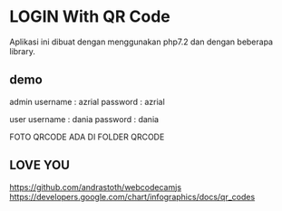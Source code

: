 # LOGIN With QR Code
Aplikasi ini dibuat dengan menggunakan php7.2 dan dengan beberapa library.

## demo
admin
username : azrial
password : azrial

user
username : dania
password : dania

FOTO QRCODE ADA DI FOLDER QRCODE

## LOVE YOU
https://github.com/andrastoth/webcodecamjs
https://developers.google.com/chart/infographics/docs/qr_codes